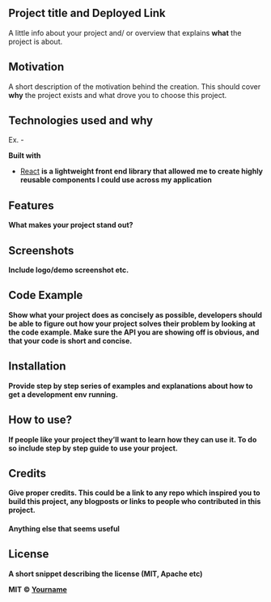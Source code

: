 ## Project title and Deployed Link
A little info about your project and/ or overview that explains **what** the project is about.

## Motivation
A short description of the motivation behind the creation. This should cover **why** the project exists and what drove you to choose this project.

## Technologies used and why
Ex. -

<b>Built with</b>
* [React](https://reactjs.org/)
<b>is a lightweight front end library that allowed me to create highly reusable components I could use across my application<b>

## Features
What makes your project stand out?

## Screenshots
Include logo/demo screenshot etc.

## Code Example
Show what your project does as concisely as possible, developers should be able to figure out **how** your project solves their problem by looking at the code example. Make sure the API you are showing off is obvious, and that your code is short and concise.

## Installation
Provide step by step series of examples and explanations about how to get a development env running.

## How to use?
If people like your project they’ll want to learn how they can use it. To do so include step by step guide to use your project.

## Credits
Give proper credits. This could be a link to any repo which inspired you to build this project, any blogposts or links to people who contributed in this project. 

#### Anything else that seems useful

## License
A short snippet describing the license (MIT, Apache etc)

MIT © [Yourname]()
